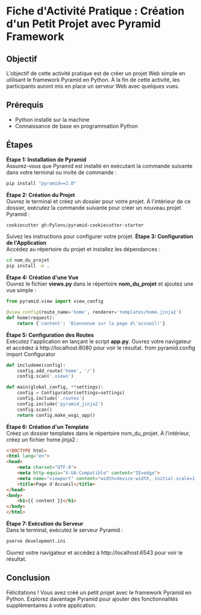 # Fiche d'Activité Pratique :  Création d'un Petit Projet avec Pyramid Framework
## Objectif
L'objectif de cette activité pratique est de créer un projet Web simple en utilisant le framework Pyramid en Python. À la fin de cette activité, les participants auront mis en place un serveur Web avec quelques vues.

## Prérequis
* Python installé sur la machine
* Connaissance de base en programmation Python
## Étapes
**Étape 1: Installation de Pyramid**  
Assurez-vous que Pyramid est installé en exécutant la commande suivante dans votre terminal ou invite de commande :
```bash
pip install "pyramid==2.0"
```
**Étape 2: Création du Projet**  
Ouvrez le terminal et créez un dossier pour votre projet. À l'intérieur de ce dossier, exécutez la commande suivante pour créer un nouveau projet Pyramid :
```bash
cookiecutter gh:Pylons/pyramid-cookiecutter-starter
```
Suivez les instructions pour configurer votre projet.
**Étape 3: Configuration de l'Application**  
Accédez au répertoire du projet et installez les dépendances :
```bash
cd nom_du_projet
pip install -e .
```
**Étape 4: Création d'une Vue**  
Ouvrez le fichier **views.py** dans le répertoire **nom_du_projet** et ajoutez une vue simple :
```python
from pyramid.view import view_config

@view_config(route_name='home', renderer='templates/home.jinja2')
def home(request):
    return {'content': 'Bienvenue sur la page d\'accueil!'}
```

**Étape 5: Configuration des Routes**  
Exécutez l'application en lançant le script **app.py**. Ouvrez votre navigateur et accédez à http://localhost:8080 pour voir le résultat.
from pyramid.config import Configurator
```python
def includeme(config):
    config.add_route('home', '/')
    config.scan('.views')

def main(global_config, **settings):
    config = Configurator(settings=settings)
    config.include('.routes')
    config.include('pyramid_jinja2')
    config.scan()
    return config.make_wsgi_app()
```
**Étape 6: Création d'un Template**  
Créez un dossier templates dans le répertoire nom_du_projet. À l'intérieur, créez un fichier home.jinja2 :
```html
<!DOCTYPE html>
<html lang="en">
<head>
    <meta charset="UTF-8">
    <meta http-equiv="X-UA-Compatible" content="IE=edge">
    <meta name="viewport" content="width=device-width, initial-scale=1.0">
    <title>Page d'Accueil</title>
</head>
<body>
    <h1>{{ content }}</h1>
</body>
</html>
```
**Étape 7: Exécution du Serveur**  
Dans le terminal, exécutez le serveur Pyramid :
```bash
pserve development.ini
```
Ouvrez votre navigateur et accédez à http://localhost:6543 pour voir le résultat.
## Conclusion
Félicitations ! Vous avez créé un petit projet avec le framework Pyramid en Python. Explorez davantage Pyramid pour ajouter des fonctionnalités supplémentaires à votre application.
